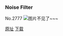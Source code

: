 ### Noise Filter
No.2777
![图片不见了~~~](https://imgs.xkcd.com/comics/noise_filter.png)

[原址](https://xkcd.com//2777) [下载](https://imgs.xkcd.com/comics/noise_filter.png)

